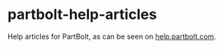 # partbolt-help-articles
Help articles for PartBolt, as can be seen on [help.partbolt.com](https://help.partbolt.com).